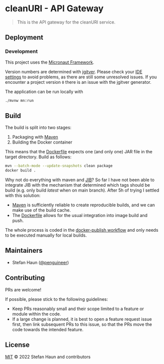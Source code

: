 # cleanURI - API Gateway

> This is the API gateway for the cleanURI service.


## Deployment

### Development

This project uses the [Micronaut Framework](https://micronaut.io/).

Version numbers are determined with [jgitver](https://jgitver.github.io/).
Please check your [IDE settings](https://jgitver.github.io/#_ides_usage) to avoid problems, as there are still some unresolved issues.
If you encounter a project version `0` there is an issue with the jgitver generator.

The application can be run locally with
```bash
./mvnw mn:run
```

## Build

The build is split into two stages:
1. Packaging with [Maven](https://maven.apache.org/)
2. Building the Docker container

This means that the [Dockerfile](Dockerfile) expects one (and only one) JAR file in the target directory.
Build as follows:

```bash
mvn --batch-mode --update-snapshots clean package
docker build .
```

Why not do everything with maven and [JIB](https://github.com/GoogleContainerTools/jib)?
So far I have not been able to integrate JIB with the mechanism that determined which tags should be build (e.g. only
build *latest* when on main branch). After 5h of trying I settled with this solution:
* [Maven](https://maven.apache.org/) is sufficiently reliable to create reproducible builds, and we can make use of the build cache.
* The [Dockerfile](Dockerfile) allows for the usual integration into image build and push.

The whole process is coded in the [docker-publish workflow](.github/workflows/docker-publish.yml) and only needs to be
executed manually for local builds.

## Maintainers

* Stefan Haun ([@penguineer](https://github.com/penguineer))


## Contributing

PRs are welcome!

If possible, please stick to the following guidelines:

* Keep PRs reasonably small and their scope limited to a feature or module within the code.
* If a large change is planned, it is best to open a feature request issue first, then link subsequent PRs to this issue, so that the PRs move the code towards the intended feature.


## License

[MIT](LICENSE.txt) © 2022 Stefan Haun and contributors
